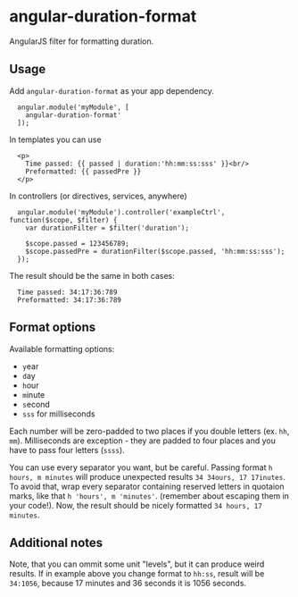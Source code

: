 angular-duration-format
===================

AngularJS filter for formatting duration.

## Usage ##
Add `angular-duration-format` as your app dependency.

```
  angular.module('myModule', [
    angular-duration-format'
  ]);
```

In templates you can use
```
  <p>
    Time passed: {{ passed | duration:'hh:mm:ss:sss' }}<br/>
    Preformatted: {{ passedPre }}
  </p>
```

In controllers (or directives, services, anywhere)
```
  angular.module('myModule').controller('exampleCtrl', function($scope, $filter) {
    var durationFilter = $filter('duration');
    
    $scope.passed = 123456789;
    $scope.passedPre = durationFilter($scope.passed, 'hh:mm:ss:sss');
  });
```

The result should be the same in both cases:
```
  Time passed: 34:17:36:789
  Preformatted: 34:17:36:789
```

## Format options ##
Available formatting options:
 * `y`ear
 * `d`ay
 * `h`our
 * `m`inute
 * `s`econd
 * `sss` for milliseconds

Each number will be zero-padded to two places if you double letters (ex. `hh`, `mm`). Milliseconds are exception - they are padded to four places and you have to pass four letters (`ssss`).

You can use every separator you want, but be careful. Passing format `h hours, m minutes` will produce unexpected results `34 34ours, 17 17inutes`. To avoid that, wrap every separator containing reserved letters in quotaion marks, like that `h 'hours', m 'minutes'`. (remember about escaping them in your code!). Now, the result should be nicely formatted `34 hours, 17 minutes`.

## Additional notes ##
Note, that you can ommit some unit "levels", but it can produce weird results. If in example above you change format to `hh:ss`, result will be `34:1056`, because 17 minutes and 36 seconds it is 1056 seconds.
 
